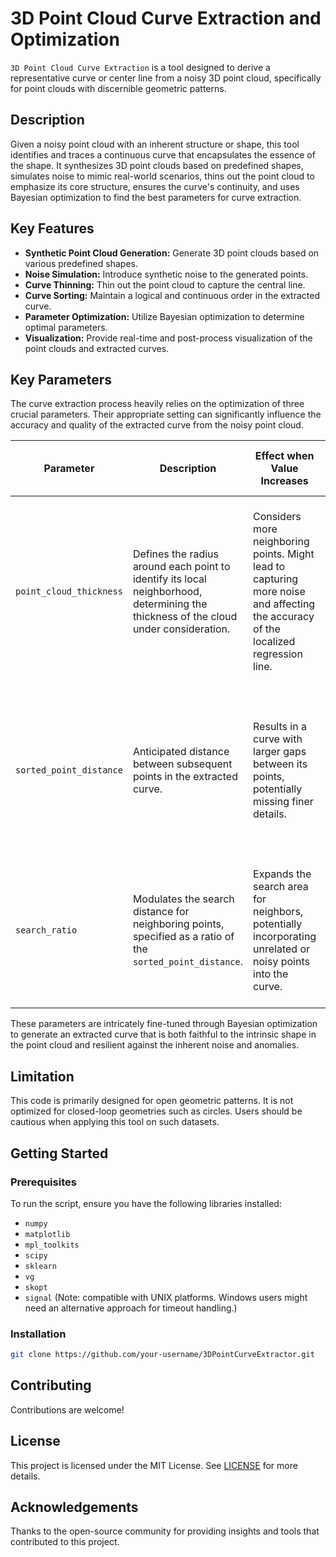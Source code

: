 3D Point Cloud Curve Extraction and Optimization
===============================

`3D Point Cloud Curve Extraction` is a tool designed to derive a representative curve or center line from a noisy 3D point cloud, specifically for point clouds with discernible geometric patterns.

Description
-----------

Given a noisy point cloud with an inherent structure or shape, this tool identifies and traces a continuous curve that encapsulates the essence of the shape. It synthesizes 3D point clouds based on predefined shapes, simulates noise to mimic real-world scenarios, thins out the point cloud to emphasize its core structure, ensures the curve's continuity, and uses Bayesian optimization to find the best parameters for curve extraction.


Key Features
------------

*   **Synthetic Point Cloud Generation:** Generate 3D point clouds based on various predefined shapes.
*   **Noise Simulation:** Introduce synthetic noise to the generated points.
*   **Curve Thinning:** Thin out the point cloud to capture the central line.
*   **Curve Sorting:** Maintain a logical and continuous order in the extracted curve.
*   **Parameter Optimization:** Utilize Bayesian optimization to determine optimal parameters.
*   **Visualization:** Provide real-time and post-process visualization of the point clouds and extracted curves.

Key Parameters
--------------

The curve extraction process heavily relies on the optimization of three crucial parameters. Their appropriate setting can significantly influence the accuracy and quality of the extracted curve from the noisy point cloud.


| Parameter | Description | Effect when Value Increases | Effect when Value Decreases |
| --- | --- | --- | --- |
| `point_cloud_thickness` | Defines the radius around each point to identify its local neighborhood, determining the thickness of the cloud under consideration. | Considers more neighboring points. Might lead to capturing more noise and affecting the accuracy of the localized regression line. | Focuses on a narrower set of points. Could potentially miss crucial data if set too low, but will be more resistant to noise. |
| `sorted_point_distance` | Anticipated distance between subsequent points in the extracted curve. | Results in a curve with larger gaps between its points, potentially missing finer details. | Produces a denser curve with closely spaced points, capturing more details but can be influenced more by noise. |
| `search_ratio` | Modulates the search distance for neighboring points, specified as a ratio of the `sorted_point_distance`. | Expands the search area for neighbors, potentially incorporating unrelated or noisy points into the curve. | Restricts the search area, focusing more on immediate neighbors but might miss essential curve structures. |


These parameters are intricately fine-tuned through Bayesian optimization to generate an extracted curve that is both faithful to the intrinsic shape in the point cloud and resilient against the inherent noise and anomalies.


Limitation
------------
This code is primarily designed for open geometric patterns. It is not optimized for closed-loop geometries such as circles. Users should be cautious when applying this tool on such datasets.


Getting Started
---------------

### Prerequisites

To run the script, ensure you have the following libraries installed:

*   `numpy`
*   `matplotlib`
*   `mpl_toolkits`
*   `scipy`
*   `sklearn`
*   `vg`
*   `skopt`
*   `signal` (Note: compatible with UNIX platforms. Windows users might need an alternative approach for timeout handling.)

### Installation

```bash
git clone https://github.com/your-username/3DPointCurveExtractor.git
```

Contributing
------------

Contributions are welcome! 

License
-------

This project is licensed under the MIT License. See [LICENSE](LICENSE) for more details.

Acknowledgements
----------------

  Thanks to the open-source community for providing insights and tools that contributed to this project.





